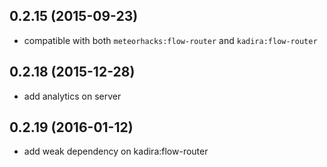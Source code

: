 ## 0.2.15 (2015-09-23)

  - compatible with both `meteorhacks:flow-router` and `kadira:flow-router`

## 0.2.18 (2015-12-28)

  - add analytics on server

## 0.2.19 (2016-01-12)

  - add weak dependency on kadira:flow-router
